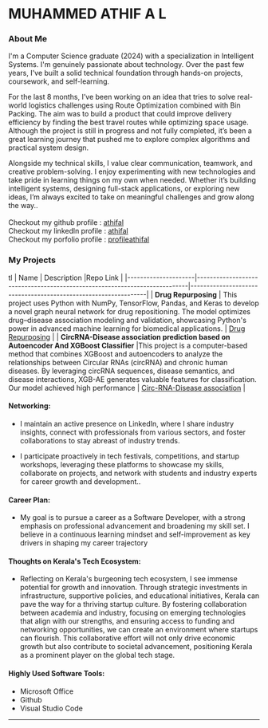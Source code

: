 # MUHAMMED ATHIF A L

### About Me

I'm a Computer Science graduate (2024) with a specialization in Intelligent Systems. I'm genuinely passionate about technology. Over the past few years, I've built a solid technical foundation through hands-on projects, coursework, and self-learning.

For the last 8 months, I’ve been working on an idea that tries to solve real-world logistics challenges using Route Optimization combined with Bin Packing. The aim was to build a product that could improve delivery efficiency by finding the best travel routes while optimizing space usage. Although the project is still in progress and not fully completed, it’s been a great learning journey that pushed me to explore complex algorithms and practical system design.

Alongside my technical skills, I value clear communication, teamwork, and creative problem-solving. I enjoy experimenting with new technologies and take pride in learning things on my own when needed. Whether it’s building intelligent systems, designing full-stack applications, or exploring new ideas, I’m always excited to take on meaningful challenges and grow along the way..
<br><br>Checkout my github profile : [athifal](https://github.com/athifal)
<br>Checkout my linkedln profile : [athifal](www.linkedin.com/in/athifal)
<br>Checkout my porfolio profile : [profileathifal](https://profileathifal.vercel.app/)



### My Projects
tl
| Name                | Description                                                               |Repo Link                                                      |
|---------------------|---------------------------------------------------------------------------|----------------------------------------------------------------|
| **Drug Repurposing**  |  This project uses Python with NumPy, TensorFlow, Pandas, and Keras to develop a novel graph neural network for drug repositioning. The model optimizes drug–disease association modeling and validation, showcasing Python's power in advanced machine learning for biomedical applications.        |  [Drug Repurposing](https://github.com/athifal/Drug-repurposing-using-GNN)             |
| **CircRNA-Disease association prediction based on Autoencoder And XGBoost Classifier**  |This project is a computer-based method that combines XGBoost and autoencoders to analyze the relationships between Circular RNAs (circRNA) and chronic human diseases. By leveraging circRNA sequences, disease semantics, and disease interactions, XGB-AE generates valuable features for classification. Our model achieved high performance                                          |  [Circ-RNA-Disease association](https://github.com/athifal/CirRNA-interaction-XGboost-autoencoder)  |
            


#### Networking:

- I maintain an active presence on LinkedIn, where I share industry insights, connect with professionals from various sectors, and foster collaborations to stay abreast of industry trends.

- I participate proactively in tech festivals, competitions, and startup workshops, leveraging these platforms to showcase my skills, collaborate on projects, and network with students and industry experts for career growth and development..

#### Career Plan:


- My goal is to pursue a career as a Software Developer, with a strong emphasis on professional advancement and broadening my skill set. I believe in a continuous learning mindset and self-improvement as key drivers in shaping my career trajectory
#### Thoughts on Kerala's Tech Ecosystem:

- Reflecting on Kerala's burgeoning tech ecosystem, I see immense potential for growth and innovation. Through strategic investments in infrastructure, supportive policies, and educational initiatives, Kerala can pave the way for a thriving startup culture. By fostering collaboration between academia and industry, focusing on emerging technologies that align with our strengths, and ensuring access to funding and networking opportunities, we can create an environment where startups can flourish. This collaborative effort will not only drive economic growth but also contribute to societal advancement, positioning Kerala as a prominent player on the global tech stage.


#### Highly Used Software Tools:

- Microsoft Office
- Github
- Visual Studio Code


---
